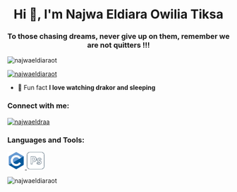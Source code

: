 <h1 align="center">Hi 👋, I'm Najwa Eldiara Owilia Tiksa</h1>
<h3 align="center">To those chasing dreams, never give up on them, remember we are not quitters !!!</h3>

<p align="left"> <img src="https://komarev.com/ghpvc/?username=najwaeldiaraot&label=Profile%20views&color=0e75b6&style=flat" alt="najwaeldiaraot" /> </p>

<p align="left"> <a href="https://github.com/ryo-ma/github-profile-trophy"><img src="https://github-profile-trophy.vercel.app/?username=najwaeldiaraot" alt="najwaeldiaraot" /></a> </p>

- 🌷 Fun fact **I love watching drakor and sleeping**

<h3 align="left">Connect with me:</h3>
<p align="left">
<a href="https://instagram.com/najwaeldraa" target="blank"><img align="center" src="https://raw.githubusercontent.com/rahuldkjain/github-profile-readme-generator/master/src/images/icons/Social/instagram.svg" alt="najwaeldraa" height="30" width="40" /></a>
</p>

<h3 align="left">Languages and Tools:</h3>
<p align="left"> <a href="https://www.cprogramming.com/" target="_blank" rel="noreferrer"> <img src="https://raw.githubusercontent.com/devicons/devicon/master/icons/c/c-original.svg" alt="c" width="40" height="40"/> </a> <a href="https://www.photoshop.com/en" target="_blank" rel="noreferrer"> <img src="https://raw.githubusercontent.com/devicons/devicon/master/icons/photoshop/photoshop-line.svg" alt="photoshop" width="40" height="40"/> </a> </p>

<p><img align="left" src="https://github-readme-stats.vercel.app/api/top-langs?username=najwaeldiaraot&show_icons=true&locale=en&layout=compact" alt="najwaeldiaraot" /></p>
